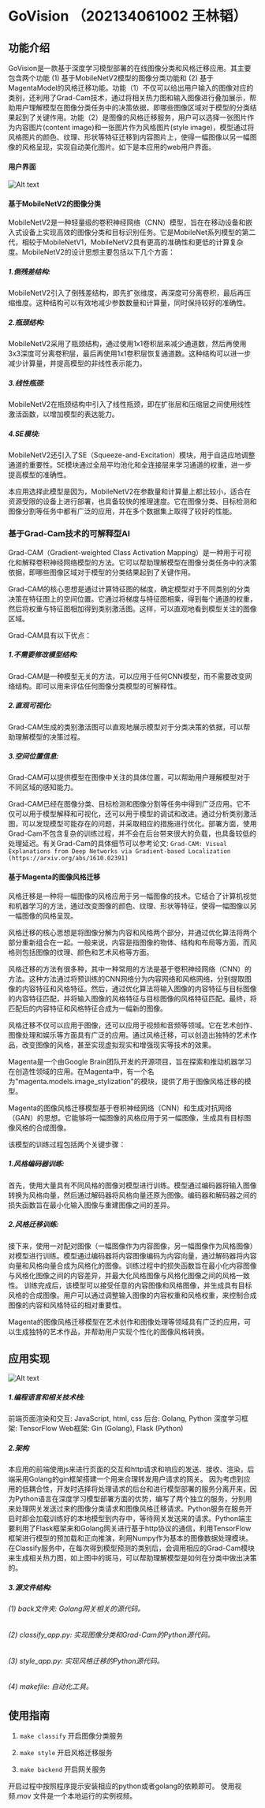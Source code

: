 # GoVision （202134061002 王林韬）

## 功能介绍
GoVision是一款基于深度学习模型部署的在线图像分类和风格迁移应用。其主要包含两个功能 (1) 基于MobileNetV2模型的图像分类功能和 (2) 基于MagentaModel的风格迁移功能。功能（1）不仅可以给出用户输入的图像对应的类别，还利用了Grad-Cam技术，通过将相关热力图和输入图像进行叠加展示，帮助用户理解模型在图像分类任务中的决策依据，即哪些图像区域对于模型的分类结果起到了关键作用。功能（2）是图像的风格迁移服务，用户可以选择一张图片作为内容图片(content image)和一张图片作为风格图片(style image)，模型通过将风格图片的颜色、纹理、形状等特征迁移到内容图片上，使得一幅图像以另一幅图像的风格呈现，实现自动美化图片。如下是本应用的web用户界面。


#### 用户界面
![Alt text](imgs/ui.jpeg "GoVision整体架构")

#### 基于MobileNetV2的图像分类
MobileNetV2是一种轻量级的卷积神经网络（CNN）模型，旨在在移动设备和嵌入式设备上实现高效的图像分类和目标识别任务。它是MobileNet系列模型的第二代，相较于MobileNetV1，MobileNetV2具有更高的准确性和更低的计算复杂度。MobileNetV2的设计思想主要包括以下几个方面：

##### 1.倒残差结构:
MobileNetV2引入了倒残差结构，即先扩张维度，再深度可分离卷积，最后再压缩维度。这种结构可以有效地减少参数数量和计算量，同时保持较好的准确性。
##### 2.瓶颈结构:
MobileNetV2采用了瓶颈结构，通过使用1x1卷积层来减少通道数，然后再使用3x3深度可分离卷积层，最后再使用1x1卷积层恢复通道数。这种结构可以进一步减少计算量，并提高模型的非线性表示能力。
##### 3.线性瓶颈:
MobileNetV2在瓶颈结构中引入了线性瓶颈，即在扩张层和压缩层之间使用线性激活函数，以增加模型的表达能力。
##### 4.SE模块:
MobileNetV2还引入了SE（Squeeze-and-Excitation）模块，用于自适应地调整通道的重要性。SE模块通过全局平均池化和全连接层来学习通道的权重，进一步提高模型的准确性。

本应用选择此模型是因为，MobileNetV2在参数量和计算量上都比较小，适合在资源受限的设备上进行部署，也具备较快的推理速度。它在图像分类、目标检测和图像分割等任务中都有广泛的应用，并在多个数据集上取得了较好的性能。

### 基于Grad-Cam技术的可解释型AI
Grad-CAM（Gradient-weighted Class Activation Mapping）是一种用于可视化和解释卷积神经网络模型的方法。它可以帮助理解模型在图像分类任务中的决策依据，即哪些图像区域对于模型的分类结果起到了关键作用。

Grad-CAM的核心思想是通过计算特征图的梯度，确定模型对于不同类别的分类决策在特征图上的空间位置。它通过将梯度与特征图相乘，得到每个通道的权重，然后将权重与特征图相加得到类别激活图。这样，可以直观地看到模型关注的图像区域。

Grad-CAM具有以下优点：

##### 1.不需要修改模型结构:
Grad-CAM是一种模型无关的方法，可以应用于任何CNN模型，而不需要改变网络结构。即可以用来评估任何图像分类模型的可解释性。

##### 2.直观可视化:
Grad-CAM生成的类别激活图可以直观地展示模型对于分类决策的依据，可以帮助理解模型的决策过程。

##### 3.空间位置信息:
Grad-CAM可以提供模型在图像中关注的具体位置，可以帮助用户理解模型对于不同区域的感知能力。

Grad-CAM已经在图像分类、目标检测和图像分割等任务中得到广泛应用。它不仅可以用于模型解释和可视化，还可以用于模型的调试和改进。通过分析类别激活图，可以发现模型可能存在的问题，并采取相应的措施进行优化。部署方面，使用Grad-Cam不包含复杂的训练过程，并不会在后台带来很大的负载，也具备较低的处理延迟。有关Grad-Cam的具体细节可以参考论文:
`Grad-CAM: Visual Explanations from Deep Networks via Gradient-based Localization (https://arxiv.org/abs/1610.02391)`

#### 基于Magenta的图像风格迁移
风格迁移是一种将一幅图像的风格应用于另一幅图像的技术。它结合了计算机视觉和机器学习的方法，通过改变图像的颜色、纹理、形状等特征，使得一幅图像以另一幅图像的风格呈现。

风格迁移的核心思想是将图像分解为内容和风格两个部分，并通过优化算法将两个部分重新组合在一起。一般来说，内容是指图像的物体、结构和布局等方面，而风格则包括图像的纹理、颜色和艺术风格等方面。

风格迁移的方法有很多种，其中一种常用的方法是基于卷积神经网络（CNN）的方法。这种方法通过将预训练的CNN网络分为内容网络和风格网络，分别提取图像的内容特征和风格特征。然后，通过优化算法将输入图像的内容特征与目标图像的内容特征匹配，并将输入图像的风格特征与目标图像的风格特征匹配。最终，将匹配后的内容特征和风格特征合成为一幅新的图像。

风格迁移不仅可以应用于图像，还可以应用于视频和音频等领域。它在艺术创作、图像处理和娱乐等方面具有广泛的应用。通过风格迁移，可以创造出独特的艺术作品，改变图像的风格，甚至实现虚拟现实和增强现实等技术的效果。

Magenta是一个由Google Brain团队开发的开源项目，旨在探索和推动机器学习在创造性领域的应用。在Magenta中，有一个名为"magenta.models.image_stylization"的模块，提供了用于图像风格迁移的模型。

Magenta的图像风格迁移模型基于卷积神经网络（CNN）和生成对抗网络（GAN）的思想。它能够将一幅图像的风格应用于另一幅图像，生成具有目标图像风格的合成图像。

该模型的训练过程包括两个关键步骤：

##### 1.风格编码器训练:
首先，使用大量具有不同风格的图像对模型进行训练。模型通过编码器将输入图像转换为风格向量，然后通过解码器将风格向量还原为图像。编码器和解码器之间的损失函数旨在最小化输入图像与重建图像之间的差异。
##### 2.风格迁移训练:
接下来，使用一对配对图像（一幅图像作为内容图像，另一幅图像作为风格图像）对模型进行训练。模型通过编码器将内容图像编码为内容向量，通过解码器将内容向量和风格向量合成为风格化的图像。训练过程中的损失函数旨在最小化内容图像与风格化图像之间的内容差异，并最大化风格图像与风格化图像之间的风格一致性。
训练完成后，该模型可以接受任意的内容图像和风格图像，并生成具有目标风格的合成图像。用户可以通过调整输入图像的内容权重和风格权重，来控制合成图像的内容和风格特征的相对重要性。

Magenta的图像风格迁移模型在艺术创作和图像处理等领域具有广泛的应用，可以生成独特的艺术作品，并帮助用户实现个性化的图像风格转换。

## 应用实现
![Alt text](imgs/arch.jpeg "GoVision整体架构")
##### 1.编程语言和相关技术栈:
前端页面渲染和交互: JavaScript, html, css
后台: Golang, Python
深度学习框架: TensorFlow
Web框架: Gin (Golang), Flask (Python)

##### 2.架构
本应用的前端使用js来进行页面的交互和http请求和响应的发送、接收、渲染，后端采用Golang的gin框架搭建一个用来合理转发用户请求的网关。
因为考虑到应用的低耦合性，开发时选择将处理请求的后台和进行模型部署的服务分离开来，因为Python语言在深度学习模型部署方面的优势，编写了两个独立的服务，分别用来处理网关发送过来的图像分类请求和图像风格迁移请求。Python服务在服务开启时即会加载训练好的本地模型到内存中，等待网关发送来的请求。Python端主要利用了Flask框架来和Golang网关进行基于http协议的通信，利用TensorFlow框架进行模型的预加载和正向推演，利用Numpy作为基本的图像数据处理模块。在Classify服务中，在每次得到模型预测的类别后，会调用相应的Grad-Cam模块来生成相关热力图，如上图中的斑马，可以帮助理解模型是如何在分类中做出决策的。

##### 3.源文件结构:
######  (1) back文件夹: Golang网关相关的源代码。
######  (2) classify_app.py: 实现图像分类和Grad-Cam的Python源代码。
######  (3) style_app.py: 实现风格迁移的Python源代码。
######  (4) makefile: 自动化工具。

## 使用指南

1. ```make classify``` 开启图像分类服务

2. ```make style``` 开启风格迁移服务

3. ```make backend``` 开启网关服务
   
开启过程中按照程序提示安装相应的python或者golang的依赖即可。
使用视频.mov 文件是一个本地运行的实例视频。